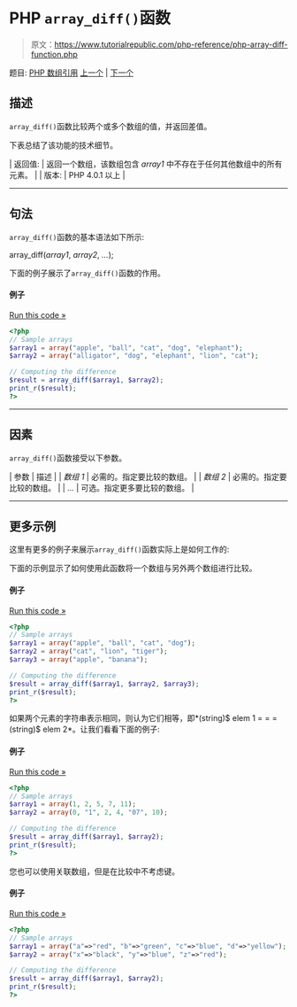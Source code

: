 # PHP `array_diff()`函数

> 原文：<https://www.tutorialrepublic.com/php-reference/php-array-diff-function.php>

题目: [PHP 数组引用](php-array-functions.php) [上一个](php-array-count-values-function.php) | [下一个](php-array-diff-assoc-function.php)

## 描述

`array_diff()`函数比较两个或多个数组的值，并返回差值。

下表总结了该功能的技术细节。

| 返回值: | 返回一个数组，该数组包含 *array1* 中不存在于任何其他数组中的所有元素。 |
| 版本: | PHP 4.0.1 以上 |

* * *

## 句法

`array_diff()`函数的基本语法如下所示:

array_diff(*array1*, *array2*, *...*);

下面的例子展示了`array_diff()`函数的作用。

#### 例子

[Run this code »](../codelab.php?topic=php&file=find-the-difference-between-two-arrays "Run this code to view the output")

```php
<?php
// Sample arrays
$array1 = array("apple", "ball", "cat", "dog", "elephant");
$array2 = array("alligator", "dog", "elephant", "lion", "cat");

// Computing the difference
$result = array_diff($array1, $array2);
print_r($result);
?>
```

* * *

## 因素

`array_diff()`函数接受以下参数。

| 参数 | 描述 |
| *数组 1* | 必需的。指定要比较的数组。 |
| *数组 2* | 必需的。指定要比较的数组。 |
| *...* | 可选。指定更多要比较的数组。 |

* * *

## 更多示例

这里有更多的例子来展示`array_diff()`函数实际上是如何工作的:

下面的示例显示了如何使用此函数将一个数组与另外两个数组进行比较。

#### 例子

[Run this code »](../codelab.php?topic=php&file=find-the-difference-between-three-arrays "Run this code to view the output")

```php
<?php
// Sample arrays
$array1 = array("apple", "ball", "cat", "dog");
$array2 = array("cat", "lion", "tiger");
$array3 = array("apple", "banana");

// Computing the difference
$result = array_diff($array1, $array2, $array3);
print_r($result);
?>
```

如果两个元素的字符串表示相同，则认为它们相等，即*(string)$ elem 1 = = =(string)$ elem 2*。让我们看看下面的例子:

#### 例子

[Run this code »](../codelab.php?topic=php&file=difference-of-arrays-when-types-of-values-are-different "Run this code to view the output")

```php
<?php
// Sample arrays
$array1 = array(1, 2, 5, 7, 11);
$array2 = array(0, "1", 2, 4, "07", 10);

// Computing the difference
$result = array_diff($array1, $array2);
print_r($result);
?>
```

您也可以使用关联数组，但是在比较中不考虑键。

#### 例子

[Run this code »](../codelab.php?topic=php&file=difference-in-values-of-associative-arrays "Run this code to view the output")

```php
<?php
// Sample arrays
$array1 = array("a"=>"red", "b"=>"green", "c"=>"blue", "d"=>"yellow");
$array2 = array("x"=>"black", "y"=>"blue", "z"=>"red");

// Computing the difference
$result = array_diff($array1, $array2);
print_r($result);
?>
```